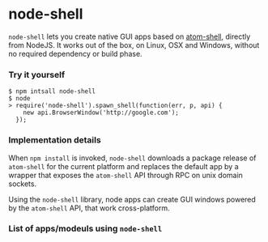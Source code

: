 node-shell
==========

`node-shell` lets you create native GUI apps based on [atom-shell](https://github.com/atom/atom-shell),
directly from NodeJS. It works out of the box, on Linux, OSX and Windows, without no required dependency or build phase.

### Try it yourself

```
$ npm intsall node-shell
$ node
> require('node-shell').spawn_shell(function(err, p, api) { 
    new api.BrowserWindow('http://google.com'); 
  });
```

### Implementation details

When `npm install` is invoked, `node-shell` downloads a package release of `atom-shell`
for the current platform and replaces the default app by a wrapper that exposes the 
`atom-shell` API through RPC on unix domain sockets.

Using the `node-shell` library, node apps can create GUI windows powered by the 
`atom-shell` API, that work cross-platform.

### List of apps/modeuls using `node-shell`
